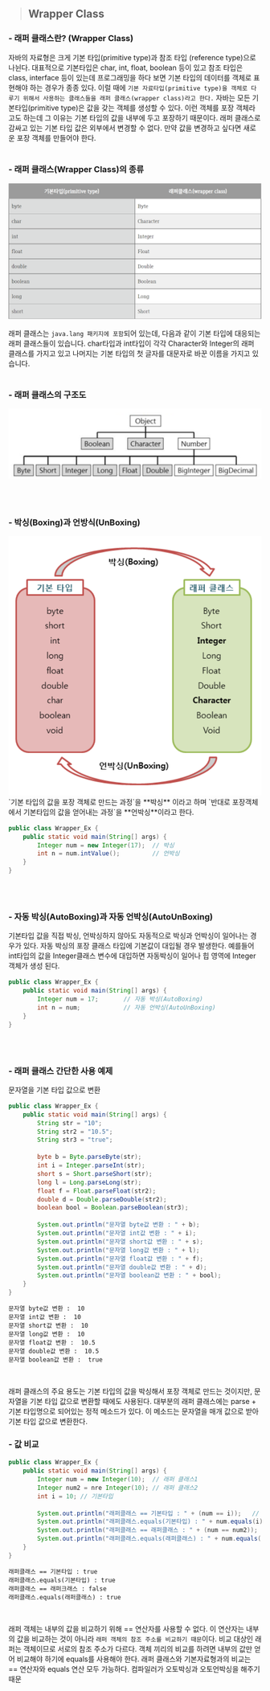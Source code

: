 > ## Wrapper Class
### - 래퍼 클래스란? (Wrapper Class)
자바의 자료형은 크게 기본 타입(primitive type)과 참조 타입 (reference type)으로 나뉜다. 대표적으로 기본타입은 char, int, float, boolean 등이 있고 참조 타입은 class, interface 등이 있는데 프로그래밍을 하다 보면 기본 타입의 데이터를 객체로 표현해야 하는 경우가 종종 있다. 이럴 때에 `기본 자료타입(primitive type)을 객체로 다루기 위해서 사용하는 클래스들을 래퍼 클래스(wrapper class)라고 한다.` 자바는 모든 기본타입(primitive type)은 값을 갖는 객체를 생성할 수 있다. 이런 객체를 포장 객체라고도 하는데 그 이유는 기본 타입의 값을 내부에 두고 포장하기 때문이다. 래퍼 클래스로 감싸고 있는 기본 타입 값은 외부에서 변경할 수 없다. 만약 값을 변경하고 싶다면 새로운 포장 객체를 만들어야 한다.  
<br/>

### - 래퍼 클래스(Wrapper Class)의 종류
![래퍼클래스의_종류](./img/2022_02_10/래퍼클래스_종류.PNG)

래퍼 클래스는 `java.lang 패키지에 포함`되어 있는데, 다음과 같이 기본 타입에 대응되는 래퍼 클래스들이 있습니다. char타입과 int타입이 각각 Character와 Integer의 래퍼 클래스를 가지고 있고 나머지는 기본 타입의 첫 글자를 대문자로 바꾼 이름을 가지고 있습니다.  
<br/>

### - 래퍼 클래스의 구조도
![래퍼클래스의_구조도](./img/2022_02_10/래퍼클래스_구조도.PNG)  

<br/>
<br/>

### - 박싱(Boxing)과 언방식(UnBoxing)
<img src="img/2022_02_10/박싱과언박싱.PNG" alt="박싱과언박싱">
`기본 타입의 값을 포장 객체로 만드는 과정`을 **박싱** 이라고 하며 `반대로 포장객체에서 기본타입의 값을 얻어내는 과정`을 **언박싱**이라고 한다.  

```java
public class Wrapper_Ex {
    public static void main(String[] args) {
        Integer num = new Integer(17);  // 박싱
        int n = num.intValue();         // 언박싱
    }
}
```

<br/>
<br/>

### - 자동 박싱(AutoBoxing)과 자동 언박싱(AutoUnBoxing)
기본타입 값을 직접 박싱, 언박싱하지 않아도 자동적으로 박싱과 언박싱이 일어나는 경우가 있다. 자동 박싱의 포장 클래스 타입에 기본값이 대입될 경우 발생한다. 예를들어 int타입의 값을 Integer클래스 변수에 대입하면 자동박싱이 일어나 힙 영역에 Integer객체가 생성 된다.

```java
public class Wrapper_Ex {
    public static void main(String[] args) {
        Integer num = 17;       // 자동 박싱(AutoBoxing)
        int n = num;            // 자동 언박싱(AutoUnBoxing)
    }
}
```

<br/>
<br/>

### - 래퍼 클래스 간단한 사용 예제
문자열을 기본 타입 값으로 변환
```java
public class Wrapper_Ex {
    public static void main(String[] args) {
        String str = "10";
        String str2 = "10.5";
        String str3 = "true";

        byte b = Byte.parseByte(str);
        int i = Integer.parseInt(str);
        short s = Short.parseShort(str);
        long l = Long.parseLong(str);
        float f = Float.parseFloat(str2);
        double d = Double.parseDouble(str2);
        boolean bool = Boolean.parseBoolean(str3);

        System.out.println("문자열 byte값 변환 : " + b);
        System.out.println("문자열 int값 변환 : " + i);
        System.out.println("문자열 short값 변환 : " + s);
        System.out.println("문자열 long값 변환 : " + l);
        System.out.println("문자열 float값 변환 : " + f);
        System.out.println("문자열 double값 변환 : " + d);
        System.out.println("문자열 boolean값 변환 : " + bool);
    }
}
```  
```
문자열 byte값 변환 :  10
문자열 int값 변환 :  10
문자열 short값 변환 :  10
문자열 long값 변환 :  10
문자열 float값 변환 :  10.5
문자열 double값 변환 :  10.5
문자열 boolean값 변환 :  true
```  
<br/>

래퍼 클래스의 주요 용도는 기본 타입의 값을 박싱해서 포장 객체로 만드는 것이지만, 문자열을 기본 타입 값으로 변환할 때에도 사용된다. 대부분의 래퍼 클래스에는 parse + 기본 타입명으로 되어있는 정적 메소드가 있다. 이 메소드는 문자열을 매개 값으로 받아 기본 타입 값으로 변환한다.

### - 값 비교
```java
public class Wrapper_Ex {
    public static void main(String[] args) {
        Integer num = new Integer(10);  // 래퍼 클래스1
        Integer num2 = nre Integer(10); // 래퍼 클래스2
        int i = 10; // 기본타입

        System.out.println("래퍼클래스 == 기본타입 : " + (num == i));   // true
        System.out.println("래퍼클래스.equals(기본타입) : " + num.equals(i));   // true
        System.out.println("래퍼클래스 == 래퍼클래스 : " + (num == num2));   // false
        System.out.println("래퍼클래스.equals(래퍼클래스) : " + num.equals(num2));   // true
    }
}
```
```
래퍼클래스 == 기본타입 : true
래퍼클래스.equals(기본타입) : true
래퍼클래스 == 래퍼크래스 : false
래퍼클래스.equals(래퍼클래스) : true
```

<br/>  

래퍼 객체는 내부의 값을 비교하기 위해 == 연산자를 사용할 수 없다. 이 연산자는 내부의 값을 비교하는 것이 아니라 `래퍼 객체의 참조 주소를 비교하기 때문`이다. 비교 대상인 래퍼는 객체이므로 서로의 참조 주소가 다르다. 객체 끼리의 비교를 하려면 내부의 값만 얻어 비교해야 하기에 equals를 사용해야 한다. 래퍼 클래스와 기본자료형과의 비교는 == 연산자와 equals 연산 모두 가능하다. 컴파일러가 오토박싱과 오토언박싱을 해주기 때문
